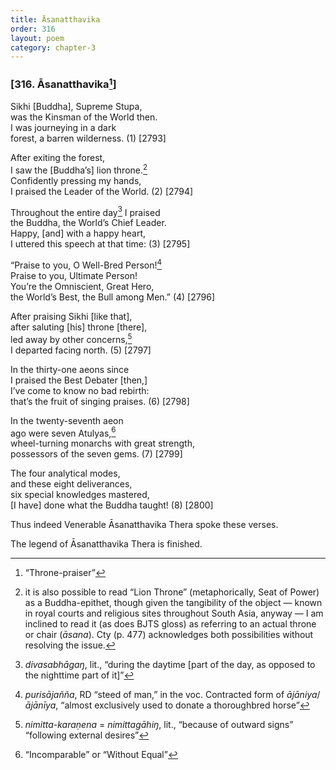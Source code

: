 ```yaml
---
title: Āsanatthavika
order: 316
layout: poem
category: chapter-3
---
```


### \[316. Āsanatthavika[^1]\]

Sikhi \[Buddha\], Supreme Stupa,  
was the Kinsman of the World then.  
I was journeying in a dark  
forest, a barren wilderness. (1) \[2793\]

After exiting the forest,  
I saw the \[Buddha’s\] lion throne.[^2]  
Confidently pressing my hands,  
I praised the Leader of the World. (2) \[2794\]

Throughout the entire day[^3] I praised  
the Buddha, the World’s Chief Leader.  
Happy, \[and\] with a happy heart,  
I uttered this speech at that time: (3) \[2795\]

“Praise to you, O Well-Bred Person![^4]  
Praise to you, Ultimate Person!  
You’re the Omniscient, Great Hero,  
the World’s Best, the Bull among Men.” (4) \[2796\]

After praising Sikhi \[like that\],  
after saluting \[his\] throne \[there\],  
led away by other concerns,[^5]  
I departed facing north. (5) \[2797\]

In the thirty-one aeons since  
I praised the Best Debater \[then,\]  
I’ve come to know no bad rebirth:  
that’s the fruit of singing praises. (6) \[2798\]

In the twenty-seventh aeon  
ago were seven Atulyas,[^6]  
wheel-turning monarchs with great strength,  
possessors of the seven gems. (7) \[2799\]

The four analytical modes,  
and these eight deliverances,  
six special knowledges mastered,  
\[I have\] done what the Buddha taught! (8) \[2800\]

Thus indeed Venerable Āsanatthavika Thera spoke these verses.

The legend of Āsanatthavika Thera is finished.

[^1]: “Throne-praiser”

[^2]: it is also possible to read “Lion Throne” (metaphorically, Seat of Power) as a Buddha-epithet, though given the tangibility of the object — known in royal courts and religious sites throughout South Asia, anyway — I am inclined to read it (as does BJTS gloss) as referring to an actual throne or chair (*āsana*). Cty (p. 477) acknowledges both possibilities without resolving the issue.

[^3]: *divasabhāgaŋ*, lit., “during the daytime \[part of the day, as opposed to the nighttime part of it\]”

[^4]: *purisājañña*, RD “steed of man,” in the voc. Contracted form of *ājāniya*/*ājānīya*, “almost exclusively used to donate a thoroughbred horse”

[^5]: *nimitta-karaṇena* = *nimittagāhiŋ*, lit., “because of outward signs” “following external desires”

[^6]: “Incomparable” or “Without Equal”
